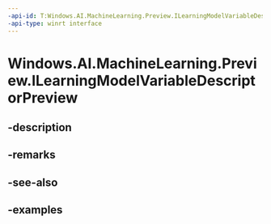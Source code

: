 ```yaml
---
-api-id: T:Windows.AI.MachineLearning.Preview.ILearningModelVariableDescriptorPreview
-api-type: winrt interface
---
```


<!-- Interface syntax.
public interface ILearningModelVariableDescriptorPreview 
-->

# Windows.AI.MachineLearning.Preview.ILearningModelVariableDescriptorPreview

## -description

## -remarks

## -see-also

## -examples


